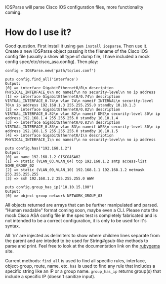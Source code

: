 IOSParse will parse Cisco IOS configuration files, more functionality coming.

# How do I use it?
Good question.  First install it using `gem install iosparse`.  Then use it.  Create a new IOSParse object passing it the filename of the Cisco IOS config file (usually a show all type of dump file, I have included a mock config spec/etc/cisco_asa.config).  Then play:

````
config = IOSParse.new('path/to/ios.conf')

puts config.find_all('interface')
Output:
[0] => interface GigabitEthernet0/0\n description PHYSICAL_INTERFACE_0\n no nameif\n no security-level\n no ip address
[1] => interface GigabitEthernet0/0.74\n description VIRTUAL_INTERFACE_0.74\n vlan 74\n nameif INTERNAL\n security-level 70\n ip address 192.168.1.3 255.255.255.0 standby 10.10.1.3
[2] => interface GigabitEthernet0/0.82\n description VIRTUAL_INTERFACE_0.82\n vlan 82\n nameif DMZ\n security-level 30\n ip address 192.168.1.4 255.255.255.0 standby 10.10.1.4
[3] => interface GigabitEthernet0/0.83\n description VIRTUAL_INTERFACE_0.83\n vlan 83\n nameif WEB\n security-level 30\n ip address 192.168.1.5 255.255.255.0 standby 10.10.1.5
[4] => interface GigabitEthernet0/1\n description PHYSICAL_INTERFACE_1\n no nameif\n no security-level\n no ip address

puts config.has("192.168.1.2")
Output:
[0] => name 192.168.1.2 CISCOASA02
[1] => static (VLAN_03,VLAN_04) tcp 192.168.1.2 smtp access-list SOME_GROUP_02
[2] => static (VLAN_09,VLAN_10) 192.168.1.1 192.168.1.2 netmask 255.255.255.255
[3] => ssh 192.168.1.2 255.255.255.0 WWW

puts config.group_has_ip("10.10.15.100")
Output:
[0] => object-group network NETWORK_GROUP_03
````
All objects returned are arrays that can be further manipulated and parsed.  "Human readable" format coming soon, maybe even a CLI.  Please note the mock Cisco ASA config file in the spec test is completely fabricated and is not intended to be a correct configuration, it is only to be used for it's syntax.

All '\n' are injected as delimiters to show where children lines separate from the parent and are inteded to be used for String#gsub-like methods to parse and print.  Feel free to look at the documentation link on the <a href="http://rubygems.org/gems/iosparse">rubygems</a> site.

Current methods:
`find_all` is used to find all specific rules, interface, object-group, route, name, etc.
`has` is used to find any rule that includes a specific string like an IP or a group name.
`group_has_ip` returns group(s) that include a specific IP (doesn't sanitize input).